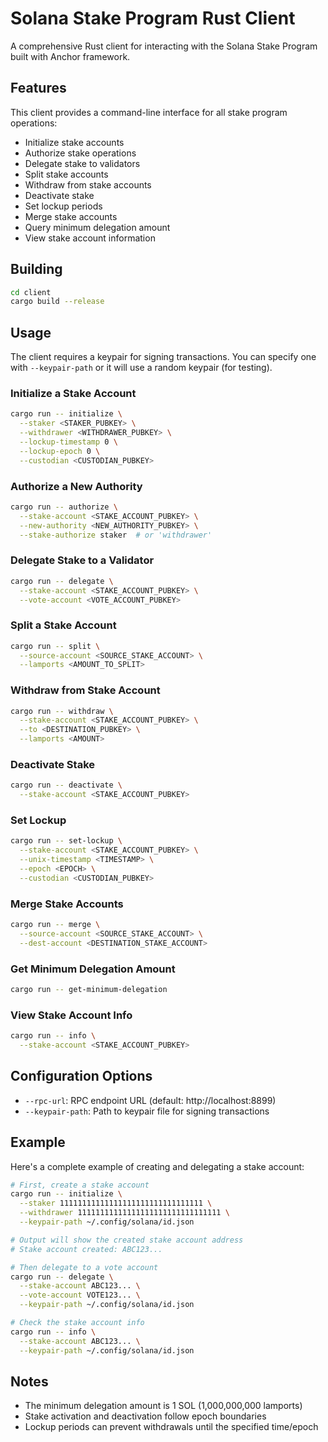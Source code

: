 # Solana Stake Program Rust Client

A comprehensive Rust client for interacting with the Solana Stake Program built with Anchor framework.

## Features

This client provides a command-line interface for all stake program operations:

- Initialize stake accounts
- Authorize stake operations
- Delegate stake to validators
- Split stake accounts
- Withdraw from stake accounts
- Deactivate stake
- Set lockup periods
- Merge stake accounts
- Query minimum delegation amount
- View stake account information

## Building

```bash
cd client
cargo build --release
```

## Usage

The client requires a keypair for signing transactions. You can specify one with `--keypair-path` or it will use a random keypair (for testing).

### Initialize a Stake Account

```bash
cargo run -- initialize \
  --staker <STAKER_PUBKEY> \
  --withdrawer <WITHDRAWER_PUBKEY> \
  --lockup-timestamp 0 \
  --lockup-epoch 0 \
  --custodian <CUSTODIAN_PUBKEY>
```

### Authorize a New Authority

```bash
cargo run -- authorize \
  --stake-account <STAKE_ACCOUNT_PUBKEY> \
  --new-authority <NEW_AUTHORITY_PUBKEY> \
  --stake-authorize staker  # or 'withdrawer'
```

### Delegate Stake to a Validator

```bash
cargo run -- delegate \
  --stake-account <STAKE_ACCOUNT_PUBKEY> \
  --vote-account <VOTE_ACCOUNT_PUBKEY>
```

### Split a Stake Account

```bash
cargo run -- split \
  --source-account <SOURCE_STAKE_ACCOUNT> \
  --lamports <AMOUNT_TO_SPLIT>
```

### Withdraw from Stake Account

```bash
cargo run -- withdraw \
  --stake-account <STAKE_ACCOUNT_PUBKEY> \
  --to <DESTINATION_PUBKEY> \
  --lamports <AMOUNT>
```

### Deactivate Stake

```bash
cargo run -- deactivate \
  --stake-account <STAKE_ACCOUNT_PUBKEY>
```

### Set Lockup

```bash
cargo run -- set-lockup \
  --stake-account <STAKE_ACCOUNT_PUBKEY> \
  --unix-timestamp <TIMESTAMP> \
  --epoch <EPOCH> \
  --custodian <CUSTODIAN_PUBKEY>
```

### Merge Stake Accounts

```bash
cargo run -- merge \
  --source-account <SOURCE_STAKE_ACCOUNT> \
  --dest-account <DESTINATION_STAKE_ACCOUNT>
```

### Get Minimum Delegation Amount

```bash
cargo run -- get-minimum-delegation
```

### View Stake Account Info

```bash
cargo run -- info \
  --stake-account <STAKE_ACCOUNT_PUBKEY>
```

## Configuration Options

- `--rpc-url`: RPC endpoint URL (default: http://localhost:8899)
- `--keypair-path`: Path to keypair file for signing transactions

## Example

Here's a complete example of creating and delegating a stake account:

```bash
# First, create a stake account
cargo run -- initialize \
  --staker 11111111111111111111111111111111 \
  --withdrawer 11111111111111111111111111111111 \
  --keypair-path ~/.config/solana/id.json

# Output will show the created stake account address
# Stake account created: ABC123...

# Then delegate to a vote account
cargo run -- delegate \
  --stake-account ABC123... \
  --vote-account VOTE123... \
  --keypair-path ~/.config/solana/id.json

# Check the stake account info
cargo run -- info \
  --stake-account ABC123... \
  --keypair-path ~/.config/solana/id.json
```

## Notes

- The minimum delegation amount is 1 SOL (1,000,000,000 lamports)
- Stake activation and deactivation follow epoch boundaries
- Lockup periods can prevent withdrawals until the specified time/epoch